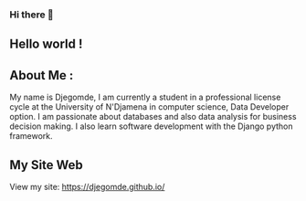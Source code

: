 ### Hi there 👋
## Hello world !
## About Me :
 My name is Djegomde, I am currently a student in a professional license cycle at the University of N'Djamena in computer science, Data Developer option. I am passionate about databases and also data analysis for business decision making. I also learn software development with the Django python framework.

## My Site Web
 View my site: https://djegomde.github.io/
<!--
**Djegomde/Djegomde** is a ✨ _special_ ✨ repository because its `README.md` (this file) appears on your GitHub profile.

Here are some ideas to get you started:

- 🔭 I’m currently working on ...
- 🌱 I’m currently learning ...
- 👯 I’m looking to collaborate on ...
- 🤔 I’m looking for help with ...
- 💬 Ask me about ...
- 📫 How to reach me: ...
- 😄 Pronouns: ...
- ⚡ Fun fact: ...
-->
